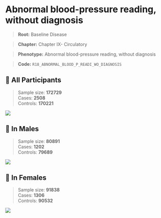# Abnormal blood-pressure reading, without diagnosis

> **Root:** Baseline Disease  

> **Chapter:** Chapter IX- Circulatory  

> **Phenotype:** Abnormal blood-pressure reading, without diagnosis  

> **Code:** `R18_ABNORMAL_BLOOD_P_READI_WO_DIAGNOSIS`

## 🧪 All Participants  
> Sample size: **172729**  
> Cases: **2508**  
> Controls: **170221**
<img src="/Disease/Figures/ALL/Incidence/R18_ABNORMAL_BLOOD_P_READI_WO_DIAGNOSIS.png"/>
<CsvTable src="/public/Disease/Data/ALL/Incidence/COX_R18_ABNORMAL_BLOOD_P_READI_WO_DIAGNOSIS.csv" label="🔍 View full results" />

## 👨 In Males  
> Sample size: **80891**  
> Cases: **1202**  
> Controls: **79689**
<img src="/Disease/Figures/Male/Incidence/R18_ABNORMAL_BLOOD_P_READI_WO_DIAGNOSIS.png"/>
<CsvTable src="/public/Disease/Data/Male/Incidence/COX_R18_ABNORMAL_BLOOD_P_READI_WO_DIAGNOSIS.csv" label="🔍 View full results" />

## 👩 In Females  
> Sample size: **91838**  
> Cases: **1306**  
> Controls: **90532**
<img src="/Disease/Figures/Female/Incidence/R18_ABNORMAL_BLOOD_P_READI_WO_DIAGNOSIS.png"/>
<CsvTable src="/public/Disease/Data/Female/Incidence/COX_R18_ABNORMAL_BLOOD_P_READI_WO_DIAGNOSIS.csv" label="🔍 View full results" />
